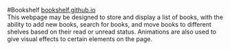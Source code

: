 #Bookshelf
[bookshelf.github.io](https://wdyarc.github.io/bookshelf/)   
This webpage may be designed to store and display a list of books, with the ability to add new books, search for books, and move books to different shelves based on their read or unread status. Animations are also used to give visual effects to certain elements on the page. 
